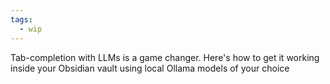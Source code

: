 ```yaml
---
tags:
  - wip
---
```


Tab-completion with LLMs is a game changer. 
Here's how to get it working inside your Obsidian vault using local Ollama models of your choice